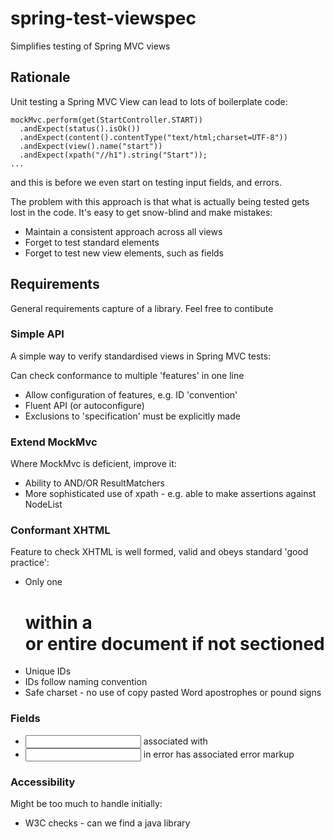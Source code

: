 # spring-test-viewspec
Simplifies testing of Spring MVC views

## Rationale
Unit testing a Spring MVC View can lead to lots of boilerplate code:

```
mockMvc.perform(get(StartController.START))
  .andExpect(status().isOk())
  .andExpect(content().contentType("text/html;charset=UTF-8"))
  .andExpect(view().name("start"))
  .andExpect(xpath("//h1").string("Start"));
...
```
and this is before we even start on testing input fields, and errors.

The problem with this approach is that what is actually being tested gets lost in the code.
It's easy to get snow-blind and make mistakes:

* Maintain a consistent approach across all views
* Forget to test standard elements
* Forget to test new view elements, such as fields

## Requirements
General requirements capture of a library. Feel free to contibute

### Simple API
A simple way to verify standardised views in Spring MVC tests:

Can check conformance to multiple 'features' in one line
* Allow configuration of features, e.g. ID 'convention'
* Fluent API (or autoconfigure)
* Exclusions to 'specification' must be explicitly made

### Extend MockMvc
Where MockMvc is deficient, improve it:

* Ability to AND/OR ResultMatchers
* More sophisticated use of xpath - e.g. able to make assertions against NodeList

### Conformant XHTML
Feature to check XHTML is well formed, valid and obeys standard 'good practice':

* Only one <h1> within a <section> or entire document if not sectioned
* Unique IDs
* IDs follow naming convention
* Safe charset - no use of copy pasted Word apostrophes or pound signs

### Fields
* <input> associated with <label>
* <input> in error has associated error markup

### Accessibility
Might be too much to handle initially:

* W3C checks - can we find a java library 
